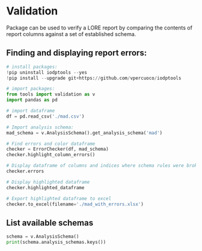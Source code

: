 # Validation

Package can be used to verify a LORE report by comparing the contents of report columns against a set of established schema. 

## Finding and displaying report errors:

```python
# install packages:
!pip uninstall iodptools --yes
!pip install --upgrade git+https://github.com/vpercuoco/iodptools

# import packages:
from tools import validation as v
import pandas as pd

# import dataframe
df = pd.read_csv('./mad.csv')

# Import analysis schema:
mad_schema = v.AnalysisSchema().get_analysis_schema('mad')

# Find errors and color dataframe
checker = ErrorChecker(df, mad_schema)
checker.highlight_column_errors()

# Display dataframe of columns and indices where schema rules were broken:
checker.errors

# Display highlighted dataframe
checker.highlighted_dataframe

# Export highlighted dataframe to excel
checker.to_excel(filename='./mad_with_errors.xlsx')
```



## List available schemas
```python
schema = v.AnalysisSchema()
print(schema.analysis_schemas.keys())
```
